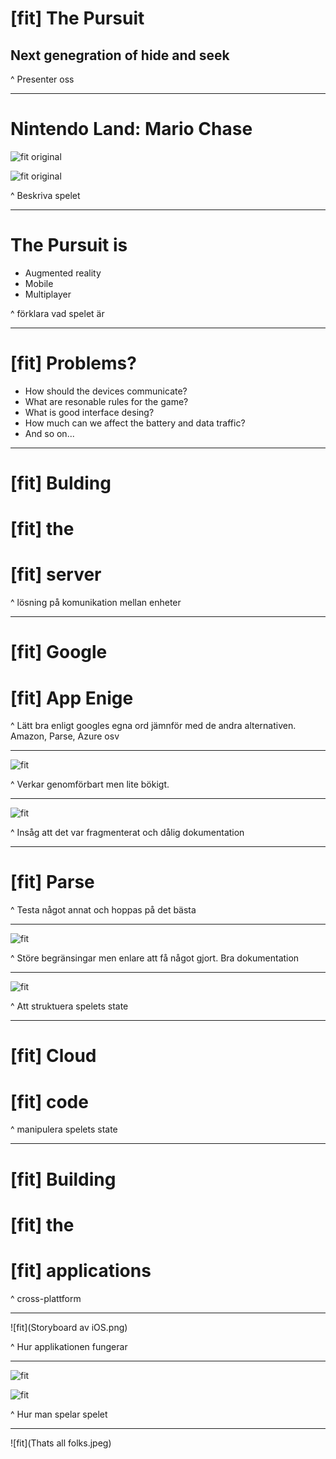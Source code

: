 # [fit] The Pursuit
## Next genegration of hide and seek

^ Presenter oss

---

# Nintendo Land: Mario Chase

![fit original](Mario-Chase-Nintendo-Land-preview-3.jpg)

![fit original](Mario-Chase-Nintendo-Land.jpg)

^ Beskriva spelet

---

# The Pursuit is

- Augmented reality
- Mobile
- Multiplayer

^ förklara vad spelet är

---

# [fit] Problems?

- How should the devices communicate?
- What are resonable rules for the game?
- What is good interface desing?
- How much can we affect the battery and data traffic?
- And so on...

---

# [fit] Bulding 
# [fit] the 
# [fit] server

^ lösning på komunikation mellan enheter

---

# [fit] Google 
# [fit] App Enige

^ Lätt bra enligt googles egna ord jämnför med de andra alternativen. Amazon, Parse, Azure osv

---

![fit](ior1.jpg)

^ Verkar genomförbart men lite bökigt.

---

![fit](ior2.jpg)

^ Insåg att det var fragmenterat och dålig dokumentation

---

# [fit] Parse

^ Testa något annat och hoppas på det bästa

---

![fit](adventure-was-going-to-happen-winie-the-pooh.jpg)

^ Störe begränsingar men enlare att få något gjort. Bra dokumentation

---

![fit](/Users/cennydavidsson/.Trash/ER.png)

^ Att struktuera spelets state

---

# [fit] Cloud 
# [fit] code

^ manipulera spelets state 

---

# [fit] Building 
# [fit] the 
# [fit] applications

^ cross-plattform

---

![fit](Storyboard av iOS.png)

^ Hur applikationen fungerar

---

![fit](ios_game.png)

![fit](android_game.png)

^ Hur man spelar spelet

---

![fit](Thats all folks.jpeg)

